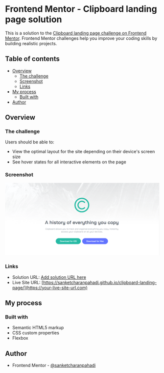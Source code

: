 # Frontend Mentor - Clipboard landing page solution

This is a solution to the [Clipboard landing page challenge on Frontend Mentor](https://www.frontendmentor.io/challenges/clipboard-landing-page-5cc9bccd6c4c91111378ecb9). Frontend Mentor challenges help you improve your coding skills by building realistic projects.

## Table of contents

- [Overview](#overview)
  - [The challenge](#the-challenge)
  - [Screenshot](#screenshot)
  - [Links](#links)
- [My process](#my-process)
  - [Built with](#built-with)
- [Author](#author)

## Overview

### The challenge

Users should be able to:

- View the optimal layout for the site depending on their device's screen size
- See hover states for all interactive elements on the page

### Screenshot

![](./clp.png)

### Links

- Solution URL: [Add solution URL here](https://your-solution-url.com)
- Live Site URL: [https://sanketcharanpahadi.github.io/clipboard-landing-page/](https://your-live-site-url.com)

## My process

### Built with

- Semantic HTML5 markup
- CSS custom properties
- Flexbox

<!-- ### Continued development

Use this section to outline areas that you want to continue focusing on in future projects. These could be concepts you're still not completely comfortable with or techniques you found useful that you want to refine and perfect. -->

## Author

<!-- - Website - [Add your name here](https://www.your-site.com) -->
- Frontend Mentor - [@sanketcharanpahadi](https://www.frontendmentor.io/profile/sanketcharanpahadi)
<!-- - Twitter - [@yourusername](https://www.twitter.com/yourusername) -->
